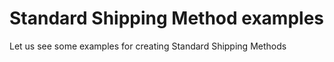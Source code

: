 # Standard Shipping Method examples

Let us see some examples for creating Standard Shipping Methods